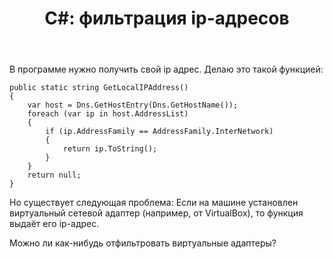 ﻿---
title: "C#: фильтрация ip-адресов"
se.owner.user_id: 286191
se.owner.display_name: "eriksongerson"
se.owner.link: "https://ru.stackoverflow.com/users/286191/eriksongerson"
se.link: "https://ru.stackoverflow.com/questions/830562/c-%d1%84%d0%b8%d0%bb%d1%8c%d1%82%d1%80%d0%b0%d1%86%d0%b8%d1%8f-ip-%d0%b0%d0%b4%d1%80%d0%b5%d1%81%d0%be%d0%b2"
se.question_id: 830562
se.post_type: question
se.score: 2
---
<p>В программе нужно получить свой ip адрес. Делаю это такой функцией:</p>

<pre><code>public static string GetLocalIPAddress()
{
    var host = Dns.GetHostEntry(Dns.GetHostName());
    foreach (var ip in host.AddressList)
    {
        if (ip.AddressFamily == AddressFamily.InterNetwork)
        {
            return ip.ToString();
        }
    }
    return null;
}
</code></pre>

<p>Но существует следующая проблема: Если на машине установлен виртуальный сетевой адаптер (например, от VirtualBox), то функция выдаёт его ip-адрес. </p>

<p>Можно ли как-нибудь отфильтровать виртуальные адаптеры?</p>
